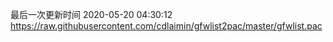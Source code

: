 最后一次更新时间 2020-05-20 04:30:12
https://raw.githubusercontent.com/cdlaimin/gfwlist2pac/master/gfwlist.pac

